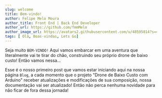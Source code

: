 ```yaml
---
slug: welcome
title: Bem-vindo!
author: Felipe Melo Moura
author_title: Front End | Back End Developer
author_url: https://github.com/fmmMelo
author_image_url: https://avatars2.githubusercontent.com/u/48595814?s=460&u=43698be9b8dddc470b07db6ee25b54c5d3b6eedc&v=4
tags: [ Olá, Boas-vindas, Lets Go]
---
```


Seja muito `BEM-VINDO!` Aqui vamos embarcar em uma aventura que literalmente vai te tirar do chão, construindo seu próprio drone de baixo custo! Então vamos nessa...

Esse é o nosso primeiro post que vamos estar iniciando aqui na nossa página `Blog`, a cada momento que o projeto "Drone de Baixo Custo com Arduino" receber atualizações e modificações de sua composição, nossa documentação vai ser atualizado! Então não perca nenhuma novidade para não ficar de fora dessa jornada!

